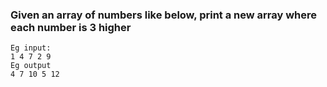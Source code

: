 ### Given an array of numbers like below, print a new array where each number is 3 higher
```
Eg input:
1 4 7 2 9
Eg output
4 7 10 5 12
```